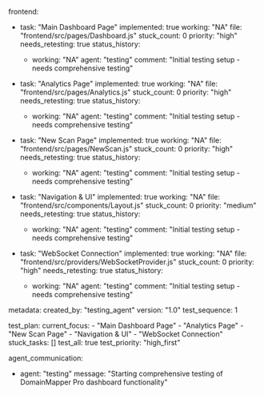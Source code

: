 frontend:
  - task: "Main Dashboard Page"
    implemented: true
    working: "NA"
    file: "frontend/src/pages/Dashboard.js"
    stuck_count: 0
    priority: "high"
    needs_retesting: true
    status_history:
      - working: "NA"
        agent: "testing"
        comment: "Initial testing setup - needs comprehensive testing"

  - task: "Analytics Page"
    implemented: true
    working: "NA"
    file: "frontend/src/pages/Analytics.js"
    stuck_count: 0
    priority: "high"
    needs_retesting: true
    status_history:
      - working: "NA"
        agent: "testing"
        comment: "Initial testing setup - needs comprehensive testing"

  - task: "New Scan Page"
    implemented: true
    working: "NA"
    file: "frontend/src/pages/NewScan.js"
    stuck_count: 0
    priority: "high"
    needs_retesting: true
    status_history:
      - working: "NA"
        agent: "testing"
        comment: "Initial testing setup - needs comprehensive testing"

  - task: "Navigation & UI"
    implemented: true
    working: "NA"
    file: "frontend/src/components/Layout.js"
    stuck_count: 0
    priority: "medium"
    needs_retesting: true
    status_history:
      - working: "NA"
        agent: "testing"
        comment: "Initial testing setup - needs comprehensive testing"

  - task: "WebSocket Connection"
    implemented: true
    working: "NA"
    file: "frontend/src/providers/WebSocketProvider.js"
    stuck_count: 0
    priority: "high"
    needs_retesting: true
    status_history:
      - working: "NA"
        agent: "testing"
        comment: "Initial testing setup - needs comprehensive testing"

metadata:
  created_by: "testing_agent"
  version: "1.0"
  test_sequence: 1

test_plan:
  current_focus:
    - "Main Dashboard Page"
    - "Analytics Page"
    - "New Scan Page"
    - "Navigation & UI"
    - "WebSocket Connection"
  stuck_tasks: []
  test_all: true
  test_priority: "high_first"

agent_communication:
  - agent: "testing"
    message: "Starting comprehensive testing of DomainMapper Pro dashboard functionality"